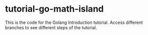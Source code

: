 # tutorial-go-math-island
This is the code for the Golang Introduction tutorial. Access different branches to see different steps of the tutorial.
